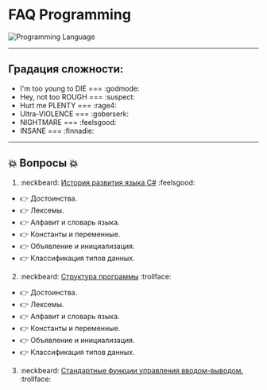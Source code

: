 # FAQ Programming

![Programming Language](https://udemy-images.udemy.com/course/750x422/658604_d6b0_3.jpg)

--------------------------------------------------------------------------------

## Градация сложности:

- I'm too young to DIE === :godmode:
- Hey, not too ROUGH === :suspect:
- Hurt me PLENTY === :rage4:
- Ultra-VIOLENCE === :goberserk:
- NIGHTMARE === :feelsgood:
- INSANE === :finnadie:

--------------------------------------------------------------------------------

## :collision: Вопросы :collision:

1. :neckbeard: [История развития языка C#](http://github.com) :feelsgood:

  - :point_right: Достоинства.
  - :point_right: Лексемы.
  - :point_right: Алфавит и словарь языка.
  - :point_right: Константы и переменные.
  - :point_right: Объявление и инициализация.
  - :point_right: Классификация типов данных.

2. :neckbeard: [Структура программы](http://github.com) :trollface:

  - :point_right: Достоинства.
  - :point_right: Лексемы.
  - :point_right: Алфавит и словарь языка.
  - :point_right: Константы и переменные.
  - :point_right: Объявление и инициализация.
  - :point_right: Классификация типов данных.

3. :neckbeard: [Стандартные функции управления вводом-выводом.](http://github.com) :trollface:
